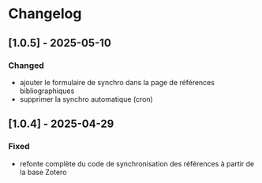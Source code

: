 # Changelog

## [1.0.5] - 2025-05-10

### Changed

- ajouter le formulaire de synchro dans la page de références bibliographiques
- supprimer la synchro automatique (cron)

## [1.0.4] - 2025-04-29

### Fixed

- refonte complète du code de synchronisation des références à partir de la base Zotero
